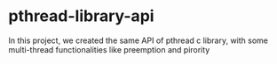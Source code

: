 # pthread-library-api
In this project, we created the same API of pthread c library, with some multi-thread functionalities like preemption and pirority
